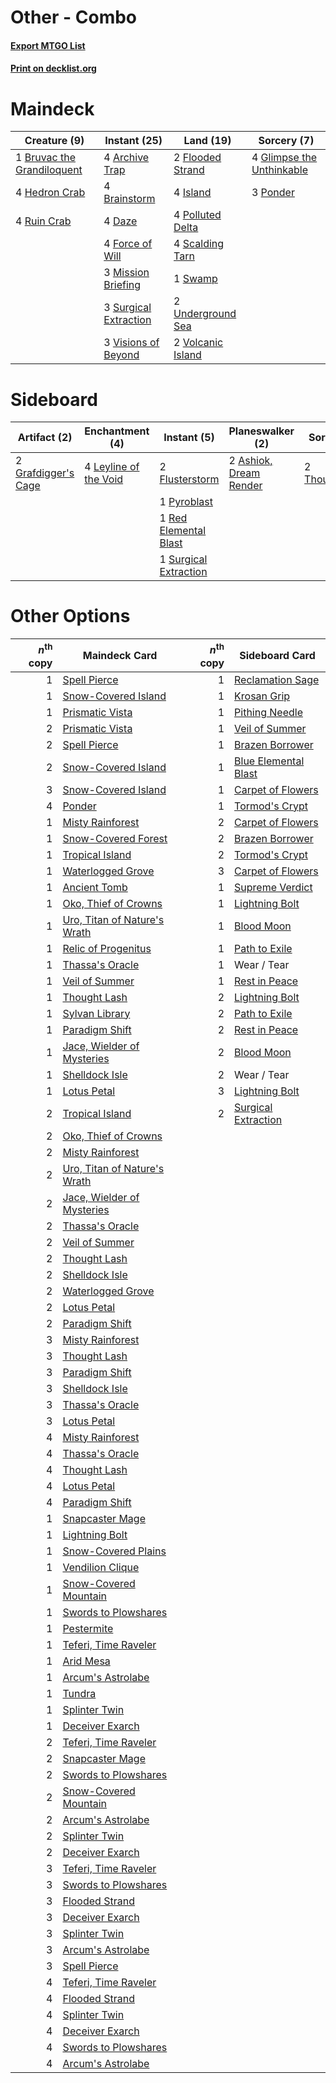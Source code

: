 # Other - Combo

#### [Export MTGO List](../collection/Other%20-%20Combo/Other%20-%20Combo.txt)
#### [Print on decklist.org](http://decklist.org/?deckmain=4%09Archive%20Trap%0A4%09Brainstorm%0A1%09Bruvac%20the%20Grandiloquent%0A4%09Daze%0A2%09Flooded%20Strand%0A4%09Force%20of%20Will%0A4%09Glimpse%20the%20Unthinkable%0A4%09Hedron%20Crab%0A4%09Island%0A3%09Mission%20Briefing%0A4%09Polluted%20Delta%0A3%09Ponder%0A4%09Ruin%20Crab%0A4%09Scalding%20Tarn%0A3%09Surgical%20Extraction%0A1%09Swamp%0A2%09Underground%20Sea%0A3%09Visions%20of%20Beyond%0A2%09Volcanic%20Island&deckside=2%09Ashiok,%20Dream%20Render%0A2%09Flusterstorm%0A2%09Grafdigger's%20Cage%0A4%09Leyline%20of%20the%20Void%0A1%09Pyroblast%0A1%09Red%20Elemental%20Blast%0A1%09Surgical%20Extraction%0A2%09Thoughtseize)
# Maindeck

|                                            Creature (9)                                             |                                          Instant (25)                                          |                                         Land (19)                                         |                                            Sorcery (7)                                             |
|-----------------------------------------------------------------------------------------------------|------------------------------------------------------------------------------------------------|-------------------------------------------------------------------------------------------|----------------------------------------------------------------------------------------------------|
|1 [Bruvac the Grandiloquent](http://gatherer.wizards.com/Pages/Card/Details.aspx?multiverseid=489177)|4 [Archive Trap](http://gatherer.wizards.com/Pages/Card/Details.aspx?multiverseid=197538)       |2 [Flooded Strand](http://gatherer.wizards.com/Pages/Card/Details.aspx?multiverseid=405098)|4 [Glimpse the Unthinkable](http://gatherer.wizards.com/Pages/Card/Details.aspx?multiverseid=455918)|
|4 [Hedron Crab](http://gatherer.wizards.com/Pages/Card/Details.aspx?multiverseid=180348)             |4 [Brainstorm](http://gatherer.wizards.com/Pages/Card/Details.aspx?multiverseid=3897)           |4 [Island](http://gatherer.wizards.com/Pages/Card/Details.aspx?multiverseid=439857)        |3 [Ponder](http://gatherer.wizards.com/Pages/Card/Details.aspx?multiverseid=451051)                 |
|4 [Ruin Crab](http://gatherer.wizards.com/Pages/Card/Details.aspx?multiverseid=495191)               |4 [Daze](http://gatherer.wizards.com/Pages/Card/Details.aspx?multiverseid=189255)               |4 [Polluted Delta](http://gatherer.wizards.com/Pages/Card/Details.aspx?multiverseid=405104)|                                                                                                    |
|                                                                                                     |4 [Force of Will](http://gatherer.wizards.com/Pages/Card/Details.aspx?multiverseid=3107)        |4 [Scalding Tarn](http://gatherer.wizards.com/Pages/Card/Details.aspx?multiverseid=405107) |                                                                                                    |
|                                                                                                     |3 [Mission Briefing](http://gatherer.wizards.com/Pages/Card/Details.aspx?multiverseid=452794)   |1 [Swamp](http://gatherer.wizards.com/Pages/Card/Details.aspx?multiverseid=439858)         |                                                                                                    |
|                                                                                                     |3 [Surgical Extraction](http://gatherer.wizards.com/Pages/Card/Details.aspx?multiverseid=397706)|2 [Underground Sea](http://gatherer.wizards.com/Pages/Card/Details.aspx?multiverseid=886)  |                                                                                                    |
|                                                                                                     |3 [Visions of Beyond](http://gatherer.wizards.com/Pages/Card/Details.aspx?multiverseid=220226)  |2 [Volcanic Island](http://gatherer.wizards.com/Pages/Card/Details.aspx?multiverseid=887)  |                                                                                                    |


# Sideboard

|                                         Artifact (2)                                         |                                        Enchantment (4)                                         |                                          Instant (5)                                           |                                        Planeswalker (2)                                         |                                       Sorcery (2)                                       |
|----------------------------------------------------------------------------------------------|------------------------------------------------------------------------------------------------|------------------------------------------------------------------------------------------------|-------------------------------------------------------------------------------------------------|-----------------------------------------------------------------------------------------|
|2 [Grafdigger's Cage](http://gatherer.wizards.com/Pages/Card/Details.aspx?multiverseid=278452)|4 [Leyline of the Void](http://gatherer.wizards.com/Pages/Card/Details.aspx?multiverseid=107682)|2 [Flusterstorm](http://gatherer.wizards.com/Pages/Card/Details.aspx?multiverseid=228255)       |2 [Ashiok, Dream Render](http://gatherer.wizards.com/Pages/Card/Details.aspx?multiverseid=461155)|2 [Thoughtseize](http://gatherer.wizards.com/Pages/Card/Details.aspx?multiverseid=438676)|
|                                                                                              |                                                                                                |1 [Pyroblast](http://gatherer.wizards.com/Pages/Card/Details.aspx?multiverseid=4083)            |                                                                                                 |                                                                                         |
|                                                                                              |                                                                                                |1 [Red Elemental Blast](http://gatherer.wizards.com/Pages/Card/Details.aspx?multiverseid=814)   |                                                                                                 |                                                                                         |
|                                                                                              |                                                                                                |1 [Surgical Extraction](http://gatherer.wizards.com/Pages/Card/Details.aspx?multiverseid=397706)|                                                                                                 |                                                                                         |


# Other Options

|*n*<sup>th</sup> copy|                                             Maindeck Card                                             |*n*<sup>th</sup> copy|                                        Sideboard Card                                        |
|--------------------:|-------------------------------------------------------------------------------------------------------|--------------------:|----------------------------------------------------------------------------------------------|
|                    1|[Spell Pierce](http://gatherer.wizards.com/Pages/Card/Details.aspx?multiverseid=425876)                |                    1|[Reclamation Sage](http://gatherer.wizards.com/Pages/Card/Details.aspx?multiverseid=389651)   |
|                    1|[Snow-Covered Island](http://gatherer.wizards.com/Pages/Card/Details.aspx?multiverseid=121130)         |                    1|[Krosan Grip](http://gatherer.wizards.com/Pages/Card/Details.aspx?multiverseid=376394)        |
|                    1|[Prismatic Vista](http://gatherer.wizards.com/Pages/Card/Details.aspx?multiverseid=464193)             |                    1|[Pithing Needle](http://gatherer.wizards.com/Pages/Card/Details.aspx?multiverseid=129526)     |
|                    2|[Prismatic Vista](http://gatherer.wizards.com/Pages/Card/Details.aspx?multiverseid=464193)             |                    1|[Veil of Summer](http://gatherer.wizards.com/Pages/Card/Details.aspx?multiverseid=466952)     |
|                    2|[Spell Pierce](http://gatherer.wizards.com/Pages/Card/Details.aspx?multiverseid=425876)                |                    1|[Brazen Borrower](http://gatherer.wizards.com/Pages/Card/Details.aspx?multiverseid=473001)    |
|                    2|[Snow-Covered Island](http://gatherer.wizards.com/Pages/Card/Details.aspx?multiverseid=121130)         |                    1|[Blue Elemental Blast](http://gatherer.wizards.com/Pages/Card/Details.aspx?multiverseid=694)  |
|                    3|[Snow-Covered Island](http://gatherer.wizards.com/Pages/Card/Details.aspx?multiverseid=121130)         |                    1|[Carpet of Flowers](http://gatherer.wizards.com/Pages/Card/Details.aspx?multiverseid=5858)    |
|                    4|[Ponder](http://gatherer.wizards.com/Pages/Card/Details.aspx?multiverseid=451051)                      |                    1|[Tormod's Crypt](http://gatherer.wizards.com/Pages/Card/Details.aspx?multiverseid=389723)     |
|                    1|[Misty Rainforest](http://gatherer.wizards.com/Pages/Card/Details.aspx?multiverseid=405102)            |                    2|[Carpet of Flowers](http://gatherer.wizards.com/Pages/Card/Details.aspx?multiverseid=5858)    |
|                    1|[Snow-Covered Forest](http://gatherer.wizards.com/Pages/Card/Details.aspx?multiverseid=121192)         |                    2|[Brazen Borrower](http://gatherer.wizards.com/Pages/Card/Details.aspx?multiverseid=473001)    |
|                    1|[Tropical Island](http://gatherer.wizards.com/Pages/Card/Details.aspx?multiverseid=884)                |                    2|[Tormod's Crypt](http://gatherer.wizards.com/Pages/Card/Details.aspx?multiverseid=389723)     |
|                    1|[Waterlogged Grove](http://gatherer.wizards.com/Pages/Card/Details.aspx?multiverseid=464198)           |                    3|[Carpet of Flowers](http://gatherer.wizards.com/Pages/Card/Details.aspx?multiverseid=5858)    |
|                    1|[Ancient Tomb](http://gatherer.wizards.com/Pages/Card/Details.aspx?multiverseid=409567)                |                    1|[Supreme Verdict](http://gatherer.wizards.com/Pages/Card/Details.aspx?multiverseid=438776)    |
|                    1|[Oko, Thief of Crowns](http://gatherer.wizards.com/Pages/Card/Details.aspx?multiverseid=473159)        |                    1|[Lightning Bolt](http://gatherer.wizards.com/Pages/Card/Details.aspx?multiverseid=806)        |
|                    1|[Uro, Titan of Nature's Wrath](http://gatherer.wizards.com/Pages/Card/Details.aspx?multiverseid=476480)|                    1|[Blood Moon](http://gatherer.wizards.com/Pages/Card/Details.aspx?multiverseid=45386)          |
|                    1|[Relic of Progenitus](http://gatherer.wizards.com/Pages/Card/Details.aspx?multiverseid=174824)         |                    1|[Path to Exile](http://gatherer.wizards.com/Pages/Card/Details.aspx?multiverseid=220511)      |
|                    1|[Thassa's Oracle](http://gatherer.wizards.com/Pages/Card/Details.aspx?multiverseid=476324)             |                    1|Wear / Tear                                                                                   |
|                    1|[Veil of Summer](http://gatherer.wizards.com/Pages/Card/Details.aspx?multiverseid=466952)              |                    1|[Rest in Peace](http://gatherer.wizards.com/Pages/Card/Details.aspx?multiverseid=442021)      |
|                    1|[Thought Lash](http://gatherer.wizards.com/Pages/Card/Details.aspx?multiverseid=3123)                  |                    2|[Lightning Bolt](http://gatherer.wizards.com/Pages/Card/Details.aspx?multiverseid=806)        |
|                    1|[Sylvan Library](http://gatherer.wizards.com/Pages/Card/Details.aspx?multiverseid=2240)                |                    2|[Path to Exile](http://gatherer.wizards.com/Pages/Card/Details.aspx?multiverseid=220511)      |
|                    1|[Paradigm Shift](http://gatherer.wizards.com/Pages/Card/Details.aspx?multiverseid=4492)                |                    2|[Rest in Peace](http://gatherer.wizards.com/Pages/Card/Details.aspx?multiverseid=442021)      |
|                    1|[Jace, Wielder of Mysteries](http://gatherer.wizards.com/Pages/Card/Details.aspx?multiverseid=460981)  |                    2|[Blood Moon](http://gatherer.wizards.com/Pages/Card/Details.aspx?multiverseid=45386)          |
|                    1|[Shelldock Isle](http://gatherer.wizards.com/Pages/Card/Details.aspx?multiverseid=146178)              |                    2|Wear / Tear                                                                                   |
|                    1|[Lotus Petal](http://gatherer.wizards.com/Pages/Card/Details.aspx?multiverseid=420602)                 |                    3|[Lightning Bolt](http://gatherer.wizards.com/Pages/Card/Details.aspx?multiverseid=806)        |
|                    2|[Tropical Island](http://gatherer.wizards.com/Pages/Card/Details.aspx?multiverseid=884)                |                    2|[Surgical Extraction](http://gatherer.wizards.com/Pages/Card/Details.aspx?multiverseid=397706)|
|                    2|[Oko, Thief of Crowns](http://gatherer.wizards.com/Pages/Card/Details.aspx?multiverseid=473159)        |                     |                                                                                              |
|                    2|[Misty Rainforest](http://gatherer.wizards.com/Pages/Card/Details.aspx?multiverseid=405102)            |                     |                                                                                              |
|                    2|[Uro, Titan of Nature's Wrath](http://gatherer.wizards.com/Pages/Card/Details.aspx?multiverseid=476480)|                     |                                                                                              |
|                    2|[Jace, Wielder of Mysteries](http://gatherer.wizards.com/Pages/Card/Details.aspx?multiverseid=460981)  |                     |                                                                                              |
|                    2|[Thassa's Oracle](http://gatherer.wizards.com/Pages/Card/Details.aspx?multiverseid=476324)             |                     |                                                                                              |
|                    2|[Veil of Summer](http://gatherer.wizards.com/Pages/Card/Details.aspx?multiverseid=466952)              |                     |                                                                                              |
|                    2|[Thought Lash](http://gatherer.wizards.com/Pages/Card/Details.aspx?multiverseid=3123)                  |                     |                                                                                              |
|                    2|[Shelldock Isle](http://gatherer.wizards.com/Pages/Card/Details.aspx?multiverseid=146178)              |                     |                                                                                              |
|                    2|[Waterlogged Grove](http://gatherer.wizards.com/Pages/Card/Details.aspx?multiverseid=464198)           |                     |                                                                                              |
|                    2|[Lotus Petal](http://gatherer.wizards.com/Pages/Card/Details.aspx?multiverseid=420602)                 |                     |                                                                                              |
|                    2|[Paradigm Shift](http://gatherer.wizards.com/Pages/Card/Details.aspx?multiverseid=4492)                |                     |                                                                                              |
|                    3|[Misty Rainforest](http://gatherer.wizards.com/Pages/Card/Details.aspx?multiverseid=405102)            |                     |                                                                                              |
|                    3|[Thought Lash](http://gatherer.wizards.com/Pages/Card/Details.aspx?multiverseid=3123)                  |                     |                                                                                              |
|                    3|[Paradigm Shift](http://gatherer.wizards.com/Pages/Card/Details.aspx?multiverseid=4492)                |                     |                                                                                              |
|                    3|[Shelldock Isle](http://gatherer.wizards.com/Pages/Card/Details.aspx?multiverseid=146178)              |                     |                                                                                              |
|                    3|[Thassa's Oracle](http://gatherer.wizards.com/Pages/Card/Details.aspx?multiverseid=476324)             |                     |                                                                                              |
|                    3|[Lotus Petal](http://gatherer.wizards.com/Pages/Card/Details.aspx?multiverseid=420602)                 |                     |                                                                                              |
|                    4|[Misty Rainforest](http://gatherer.wizards.com/Pages/Card/Details.aspx?multiverseid=405102)            |                     |                                                                                              |
|                    4|[Thassa's Oracle](http://gatherer.wizards.com/Pages/Card/Details.aspx?multiverseid=476324)             |                     |                                                                                              |
|                    4|[Thought Lash](http://gatherer.wizards.com/Pages/Card/Details.aspx?multiverseid=3123)                  |                     |                                                                                              |
|                    4|[Lotus Petal](http://gatherer.wizards.com/Pages/Card/Details.aspx?multiverseid=420602)                 |                     |                                                                                              |
|                    4|[Paradigm Shift](http://gatherer.wizards.com/Pages/Card/Details.aspx?multiverseid=4492)                |                     |                                                                                              |
|                    1|[Snapcaster Mage](http://gatherer.wizards.com/Pages/Card/Details.aspx?multiverseid=227676)             |                     |                                                                                              |
|                    1|[Lightning Bolt](http://gatherer.wizards.com/Pages/Card/Details.aspx?multiverseid=806)                 |                     |                                                                                              |
|                    1|[Snow-Covered Plains](http://gatherer.wizards.com/Pages/Card/Details.aspx?multiverseid=121267)         |                     |                                                                                              |
|                    1|[Vendilion Clique](http://gatherer.wizards.com/Pages/Card/Details.aspx?multiverseid=442065)            |                     |                                                                                              |
|                    1|[Snow-Covered Mountain](http://gatherer.wizards.com/Pages/Card/Details.aspx?multiverseid=121233)       |                     |                                                                                              |
|                    1|[Swords to Plowshares](http://gatherer.wizards.com/Pages/Card/Details.aspx?multiverseid=869)           |                     |                                                                                              |
|                    1|[Pestermite](http://gatherer.wizards.com/Pages/Card/Details.aspx?multiverseid=139428)                  |                     |                                                                                              |
|                    1|[Teferi, Time Raveler](http://gatherer.wizards.com/Pages/Card/Details.aspx?multiverseid=461148)        |                     |                                                                                              |
|                    1|[Arid Mesa](http://gatherer.wizards.com/Pages/Card/Details.aspx?multiverseid=405092)                   |                     |                                                                                              |
|                    1|[Arcum's Astrolabe](http://gatherer.wizards.com/Pages/Card/Details.aspx?multiverseid=464169)           |                     |                                                                                              |
|                    1|[Tundra](http://gatherer.wizards.com/Pages/Card/Details.aspx?multiverseid=885)                         |                     |                                                                                              |
|                    1|[Splinter Twin](http://gatherer.wizards.com/Pages/Card/Details.aspx?multiverseid=397816)               |                     |                                                                                              |
|                    1|[Deceiver Exarch](http://gatherer.wizards.com/Pages/Card/Details.aspx?multiverseid=376301)             |                     |                                                                                              |
|                    2|[Teferi, Time Raveler](http://gatherer.wizards.com/Pages/Card/Details.aspx?multiverseid=461148)        |                     |                                                                                              |
|                    2|[Snapcaster Mage](http://gatherer.wizards.com/Pages/Card/Details.aspx?multiverseid=227676)             |                     |                                                                                              |
|                    2|[Swords to Plowshares](http://gatherer.wizards.com/Pages/Card/Details.aspx?multiverseid=869)           |                     |                                                                                              |
|                    2|[Snow-Covered Mountain](http://gatherer.wizards.com/Pages/Card/Details.aspx?multiverseid=121233)       |                     |                                                                                              |
|                    2|[Arcum's Astrolabe](http://gatherer.wizards.com/Pages/Card/Details.aspx?multiverseid=464169)           |                     |                                                                                              |
|                    2|[Splinter Twin](http://gatherer.wizards.com/Pages/Card/Details.aspx?multiverseid=397816)               |                     |                                                                                              |
|                    2|[Deceiver Exarch](http://gatherer.wizards.com/Pages/Card/Details.aspx?multiverseid=376301)             |                     |                                                                                              |
|                    3|[Teferi, Time Raveler](http://gatherer.wizards.com/Pages/Card/Details.aspx?multiverseid=461148)        |                     |                                                                                              |
|                    3|[Swords to Plowshares](http://gatherer.wizards.com/Pages/Card/Details.aspx?multiverseid=869)           |                     |                                                                                              |
|                    3|[Flooded Strand](http://gatherer.wizards.com/Pages/Card/Details.aspx?multiverseid=405098)              |                     |                                                                                              |
|                    3|[Deceiver Exarch](http://gatherer.wizards.com/Pages/Card/Details.aspx?multiverseid=376301)             |                     |                                                                                              |
|                    3|[Splinter Twin](http://gatherer.wizards.com/Pages/Card/Details.aspx?multiverseid=397816)               |                     |                                                                                              |
|                    3|[Arcum's Astrolabe](http://gatherer.wizards.com/Pages/Card/Details.aspx?multiverseid=464169)           |                     |                                                                                              |
|                    3|[Spell Pierce](http://gatherer.wizards.com/Pages/Card/Details.aspx?multiverseid=425876)                |                     |                                                                                              |
|                    4|[Teferi, Time Raveler](http://gatherer.wizards.com/Pages/Card/Details.aspx?multiverseid=461148)        |                     |                                                                                              |
|                    4|[Flooded Strand](http://gatherer.wizards.com/Pages/Card/Details.aspx?multiverseid=405098)              |                     |                                                                                              |
|                    4|[Splinter Twin](http://gatherer.wizards.com/Pages/Card/Details.aspx?multiverseid=397816)               |                     |                                                                                              |
|                    4|[Deceiver Exarch](http://gatherer.wizards.com/Pages/Card/Details.aspx?multiverseid=376301)             |                     |                                                                                              |
|                    4|[Swords to Plowshares](http://gatherer.wizards.com/Pages/Card/Details.aspx?multiverseid=869)           |                     |                                                                                              |
|                    4|[Arcum's Astrolabe](http://gatherer.wizards.com/Pages/Card/Details.aspx?multiverseid=464169)           |                     |                                                                                              |

